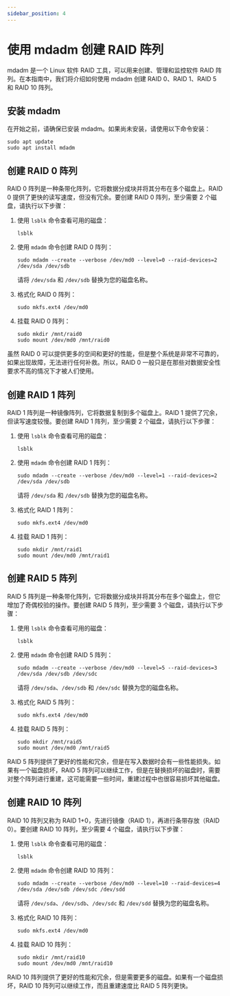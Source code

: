 ```yaml
---
sidebar_position: 4
---
```


# 使用 mdadm 创建 RAID 阵列

mdadm 是一个 Linux 软件 RAID 工具，可以用来创建、管理和监控软件 RAID 阵列。在本指南中，我们将介绍如何使用 mdadm 创建 RAID 0、RAID 1、RAID 5 和 RAID 10 阵列。

## 安装 mdadm

在开始之前，请确保已安装 mdadm。如果尚未安装，请使用以下命令安装：

```shell
sudo apt update
sudo apt install mdadm
```

## 创建 RAID 0 阵列

RAID 0 阵列是一种条带化阵列，它将数据分成块并将其分布在多个磁盘上。RAID 0 提供了更快的读写速度，但没有冗余。要创建 RAID 0 阵列，至少需要 2 个磁盘，请执行以下步骤：

1. 使用 `lsblk` 命令查看可用的磁盘：

    ```shell
    lsblk
    ```

2. 使用 `mdadm` 命令创建 RAID 0 阵列：

    ```shell
    sudo mdadm --create --verbose /dev/md0 --level=0 --raid-devices=2 /dev/sda /dev/sdb
    ```

    请将 `/dev/sda` 和 `/dev/sdb` 替换为您的磁盘名称。

3. 格式化 RAID 0 阵列：

    ```shell
    sudo mkfs.ext4 /dev/md0
    ```

4. 挂载 RAID 0 阵列：

    ```shell
    sudo mkdir /mnt/raid0
    sudo mount /dev/md0 /mnt/raid0
    ```

虽然 RAID 0 可以提供更多的空间和更好的性能，但是整个系统是非常不可靠的，如果出现故障，无法进行任何补救。所以，RAID 0 一般只是在那些对数据安全性要求不高的情况下才被人们使用。

## 创建 RAID 1 阵列

RAID 1 阵列是一种镜像阵列，它将数据复制到多个磁盘上。RAID 1 提供了冗余，但读写速度较慢。要创建 RAID 1 阵列，至少需要 2 个磁盘，请执行以下步骤：

1. 使用 `lsblk` 命令查看可用的磁盘：

    ```shell
    lsblk
    ```

2. 使用 `mdadm` 命令创建 RAID 1 阵列：

    ```shell
    sudo mdadm --create --verbose /dev/md0 --level=1 --raid-devices=2 /dev/sda /dev/sdb
    ```

    请将 `/dev/sda` 和 `/dev/sdb` 替换为您的磁盘名称。

3. 格式化 RAID 1 阵列：

    ```shell
    sudo mkfs.ext4 /dev/md0
    ```

4. 挂载 RAID 1 阵列：

    ```shell
    sudo mkdir /mnt/raid1
    sudo mount /dev/md0 /mnt/raid1
    ```

## 创建 RAID 5 阵列

RAID 5 阵列是一种条带化阵列，它将数据分成块并将其分布在多个磁盘上，但它增加了奇偶校验的操作。要创建 RAID 5 阵列，至少需要 3 个磁盘，请执行以下步骤：

1. 使用 `lsblk` 命令查看可用的磁盘：

    ```shell
    lsblk
    ```

2. 使用 `mdadm` 命令创建 RAID 5 阵列：

    ```shell
    sudo mdadm --create --verbose /dev/md0 --level=5 --raid-devices=3 /dev/sda /dev/sdb /dev/sdc
    ```

    请将 `/dev/sda`、`/dev/sdb` 和 `/dev/sdc` 替换为您的磁盘名称。

3. 格式化 RAID 5 阵列：

    ```shell
    sudo mkfs.ext4 /dev/md0
    ```

4. 挂载 RAID 5 阵列：

    ```shell
    sudo mkdir /mnt/raid5
    sudo mount /dev/md0 /mnt/raid5
    ```

RAID 5 阵列提供了更好的性能和冗余，但是在写入数据时会有一些性能损失。如果有一个磁盘损坏，RAID 5 阵列可以继续工作，但是在替换损坏的磁盘时，需要对整个阵列进行重建，这可能需要一些时间，重建过程中也很容易损坏其他磁盘。

## 创建 RAID 10 阵列

RAID 10 阵列又称为 RAID 1+0，先进行镜像（RAID 1），再进行条带存放（RAID 0）。要创建 RAID 10 阵列，至少需要 4 个磁盘，请执行以下步骤：

1. 使用 `lsblk` 命令查看可用的磁盘：

    ```shell
    lsblk
    ``` 

2. 使用 `mdadm` 命令创建 RAID 10 阵列：

    ```shell
    sudo mdadm --create --verbose /dev/md0 --level=10 --raid-devices=4 /dev/sda /dev/sdb /dev/sdc /dev/sdd
    ```

    请将 `/dev/sda`、`/dev/sdb`、`/dev/sdc` 和 `/dev/sdd` 替换为您的磁盘名称。

3. 格式化 RAID 10 阵列：

    ```shell
    sudo mkfs.ext4 /dev/md0
    ```

4. 挂载 RAID 10 阵列：

    ```shell
    sudo mkdir /mnt/raid10
    sudo mount /dev/md0 /mnt/raid10
    ```

RAID 10 阵列提供了更好的性能和冗余，但是需要更多的磁盘。如果有一个磁盘损坏，RAID 10 阵列可以继续工作，而且重建速度比 RAID 5 阵列更快。
